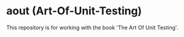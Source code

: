 # aout (Art-Of-Unit-Testing)

This repository is for working with the book 'The Art Of Unit Testing'.
